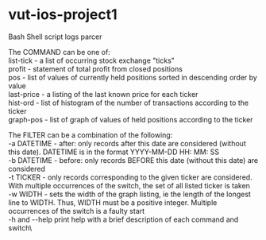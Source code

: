 # vut-ios-project1
Bash Shell script logs parcer

The COMMAND can be one of: \
list-tick - a list of occurring stock exchange "ticks"\
profit - statement of total profit from closed positions\
pos - list of values of currently held positions sorted in descending order by value\
last-price - a listing of the last known price for each ticker\
hist-ord - list of histogram of the number of transactions according to the ticker\
graph-pos - list of graph of values of held positions according to the ticker

The FILTER can be a combination of the following: \
-a DATETIME - after: only records after this date are considered (without this date). DATETIME is in the format YYYY-MM-DD HH: MM: SS\
-b DATETIME - before: only records BEFORE this date (without this date) are considered\
-t TICKER - only records corresponding to the given ticker are considered. With multiple occurrences of the switch, the set of all listed ticker is taken\
-w WIDTH - sets the width of the graph listing, ie the length of the longest line to WIDTH. Thus, WIDTH must be a positive integer. Multiple occurrences of the switch is a faulty start\
-h and --help print help with a brief description of each command and switch\
